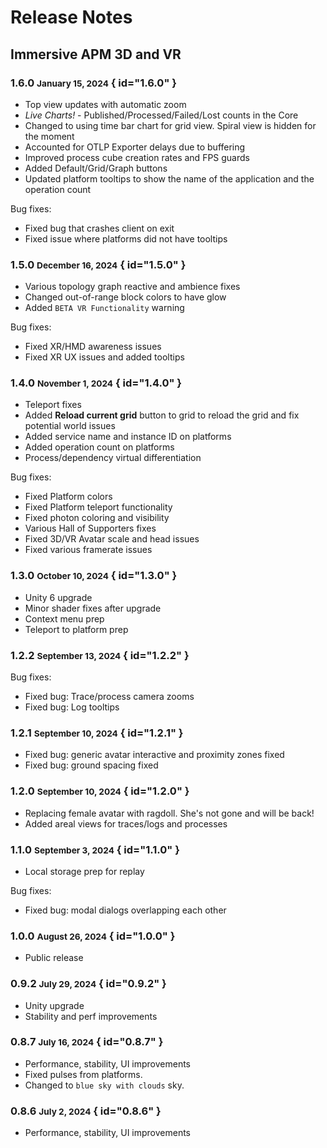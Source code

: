 # Release Notes

## Immersive APM 3D and VR

### 1.6.0 <small>January 15, 2024</small> { id="1.6.0" }

- Top view updates with automatic zoom
- *Live Charts!* - Published/Processed/Failed/Lost counts in the Core
- Changed to using time bar chart for grid view. Spiral view is hidden for the moment
- Accounted for OTLP Exporter delays due to buffering
- Improved process cube creation rates and FPS guards
- Added Default/Grid/Graph buttons
- Updated platform tooltips to show the name of the application and the operation count

Bug fixes:
- Fixed bug that crashes client on exit 
- Fixed issue where platforms did not have tooltips

### 1.5.0 <small>December 16, 2024</small> { id="1.5.0" }

- Various topology graph reactive and ambience fixes
- Changed out-of-range block colors to have glow
- Added `BETA VR Functionality` warning

Bug fixes:
- Fixed XR/HMD awareness issues
- Fixed XR UX issues and added tooltips


### 1.4.0 <small>November 1, 2024</small> { id="1.4.0" }

- Teleport fixes
- Added **Reload current grid** button to grid to reload the grid and fix potential world issues
- Added service name and instance ID on platforms
- Added operation count on platforms
- Process/dependency virtual differentiation

Bug fixes:
- Fixed Platform colors
- Fixed Platform teleport functionality
- Fixed photon coloring and visibility
- Various Hall of Supporters fixes
- Fixed 3D/VR Avatar scale and head issues
- Fixed various framerate issues

### 1.3.0 <small>October 10, 2024</small> { id="1.3.0" }

- Unity 6 upgrade
- Minor shader fixes after upgrade
- Context menu prep
- Teleport to platform prep

### 1.2.2 <small>September 13, 2024</small> { id="1.2.2" }

Bug fixes: 
- Fixed bug: Trace/process camera zooms
- Fixed bug: Log tooltips

### 1.2.1 <small>September 10, 2024</small> { id="1.2.1" }

- Fixed bug: generic avatar interactive and proximity zones fixed
- Fixed bug: ground spacing fixed

### 1.2.0 <small>September 10, 2024</small> { id="1.2.0" }

- Replacing female avatar with ragdoll. She's not gone and will be back!
- Added areal views for traces/logs and processes

### 1.1.0 <small>September 3, 2024</small> { id="1.1.0" }

- Local storage prep for replay 

Bug fixes:

- Fixed bug: modal dialogs overlapping each other

### 1.0.0 <small>August 26, 2024</small> { id="1.0.0" }

- Public release


### 0.9.2 <small>July 29, 2024</small> { id="0.9.2" }

- Unity upgrade
- Stability and perf improvements

### 0.8.7 <small>July 16, 2024</small> { id="0.8.7" }

- Performance, stability, UI improvements
- Fixed pulses from platforms.
- Changed to `blue sky with clouds` sky.

### 0.8.6 <small>July 2, 2024</small> { id="0.8.6" }

- Performance, stability, UI improvements

[//]: # (GitHub Issue example - Fixed #7313: Improved tooltips mounted in sidebar when feature is disabled)
